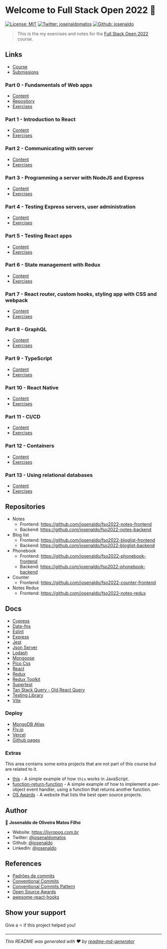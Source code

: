 # Welcome to Full Stack Open 2022 👋

[![License: MIT](https://img.shields.io/badge/License-MIT-yellow.svg)](/LICENSE) [![Twitter: josenaldomatos](https://img.shields.io/twitter/follow/josenaldomatos.svg?style=social)](https://twitter.com/josenaldomatos) [![Github: josenaldo](https://img.shields.io/github/followers/josenaldo?style=social)](https://github.com/josenaldo)

> This is the my exercises and notes for the [Full Stack Open 2022](https://fullstackopen.com/en/about) course.

## Links

- [Course](https://fullstackopen.com/en/about)
- [Submissions](https://studies.cs.helsinki.fi/stats/courses/fullstackopen/submissions)

### Part 0 - Fundamentals of Web apps

- [Content](https://fullstackopen.com/en/part0)
- [Repository](https://github.com/mluukkai/example_app)
- [Exercises](/part0/README.md)

### Part 1 - Introduction to React

- [Content](https://fullstackopen.com/en/part1)
- [Exercises](/part1/README.md)

### Part 2 - Communicating with server

- [Content](https://fullstackopen.com/en/part2)
- [Exercises](/part2/README.md)

### Part 3 - Programming a server with NodeJS and Express

- [Content](https://fullstackopen.com/en/part3)
- [Exercises](/part3/README.md)

### Part 4 - Testing Express servers, user administration

- [Content](https://fullstackopen.com/en/part4)
- [Exercises](/part4/README.md)

### Part 5 - Testing React apps

- [Content](https://fullstackopen.com/en/part5)
- [Exercises](/part5/README.md)

### Part 6 - State management with Redux

- [Content](https://fullstackopen.com/en/part6)
- [Exercises](/part6/README.md)

### Part 7 - React router, custom hooks, styling app with CSS and webpack

- [Content](https://fullstackopen.com/en/part7)
- [Exercises](/part7/README.md)

### Part 8 - GraphQL

- [Content](https://fullstackopen.com/en/part8)
- [Exercises](/part8/README.md)

### Part 9 - TypeScript

- [Content](https://fullstackopen.com/en/part9)
- [Exercises](/part9/README.md)

### Part 10 - React Native

- [Content](https://fullstackopen.com/en/part10)
- [Exercises](/part10/README.md)

### Part 11 - CI/CD

- [Content](https://fullstackopen.com/en/part11)
- [Exercises](/part11/README.md)

### Part 12 - Containers

- [Content](https://fullstackopen.com/en/part12)
- [Exercises](/part12/README.md)

### Part 13 - Using relational databases

- [Content](https://fullstackopen.com/en/part13)
- [Exercises](/part13/README.md)

## Repositories

- Notes
  - Frontend: <https://github.com/josenaldo/fso2022-notes-frontend>
  - Backend: <https://github.com/josenaldo/fso2022-notes-backend>
- Blog list
  - Frontend: <https://github.com/josenaldo/fso2022-bloglist-frontend>
  - Backend: <https://github.com/josenaldo/fso2022-bloglist-backend>
- Phonebook
  - Frontend: <https://github.com/josenaldo/fso2022-phonebook-frontend>
  - Backend: <https://github.com/josenaldo/fso2022-phonebook-backend>
- Counter
  - Frontend: <https://github.com/josenaldo/fso2022-counter-frontend>
- Notes Redux
  - Frontend: <https://github.com/josenaldo/fso2022-notes-redux>

## Docs

- [Cypress](https://docs.cypress.io/guides/overview/why-cypress)
- [Date-fns](https://date-fns.org/docs/Getting-Started)
- [Eslint](https://eslint.org/docs/latest/)
- [Express](https://expressjs.com/en/starter/installing.html)
- [Jest](https://jestjs.io/pt-BR/)
- [Json Server](https://github.com/typicode/json-server)
- [Lodash](https://lodash.com/docs/4.17.15)
- [Mongoose](https://mongoosejs.com/docs/guides.html)
- [Pico Css](https://picocss.com/docs/)
- [React](https://react.dev/learn)
- [Redux](https://redux.js.org/introduction/getting-started)
- [Redux Toolkit](https://redux-toolkit.js.org/)
- [Supertest](https://github.com/ladjs/supertest)
- [Tan Stack Query - Old React Query](https://tanstack.com/query/latest)
- [Testing Library](https://testing-library.com/docs)
- [Vite](https://vitejs.dev/guide/)

### Deploy

- [MongoDB Atlas](https://www.mongodb.com/cloud/atlas)
- [Fly.io](https://fly.io/app/sign-in)
- [Vercel](https://vercel.com/dashboard)
- [Github pages](https://pages.github.com/)

### Extras

This area contains some extra projects that are not part of this course but are related to it.

- [this](/extras/this/) - A simple example of how `this` works in JavaScript.
- [function-return-function](/extras/function-return-function/) - A simple example of how to implement a per-object event handler, using a function that returns another function.
- [OS Awards](https://osawards.com/) - A website that lists the best open source projects.

## Author

👤 **Josenaldo de Oliveira Matos Filho**

- Website: <https://livropog.com.br>
- Twitter: [@josenaldomatos](https://twitter.com/josenaldomatos)
- Github: [@josenaldo](https://github.com/josenaldo)
- LinkedIn: [@josenaldo](https://linkedin.com/in/josenaldo)

## References

- [Padrões de commits](https://github.com/iuricode/padroes-de-commits/blob/main/README.md)
- [Conventional Commits](https://www.conventionalcommits.org/pt-br/v1.0.0/)
- [Conventional Commits Pattern](https://medium.com/linkapi-solutions/conventional-commits-pattern-3778d1a1e657)
- [Open Source Awards](https://osawards.com/)
- [awesome-react-hooks](https://github.com/rehooks/awesome-react-hooks)

## Show your support

Give a ⭐️ if this project helped you!

***
_This README was generated with ❤️ by [readme-md-generator](https://github.com/kefranabg/readme-md-generator)_
